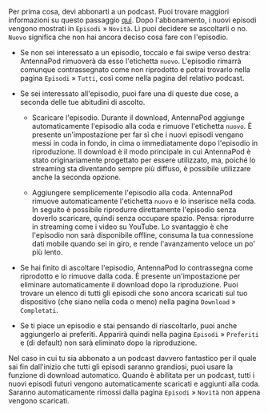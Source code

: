 Per prima cosa, devi abbonarti a un podcast. Puoi trovare maggiori informazioni su questo passaggio [qui](/documentation/getting-started/subscribe). Dopo l'abbonamento, i nuovi episodi vengono mostrati in `Episodi` » `Novità`. Lì puoi decidere se ascoltarli o no. `Nuovo` significa che non hai ancora deciso cosa fare con l'episodio.

- Se non sei interessato a un episodio, toccalo e fai swipe verso destra: AntennaPod rimuoverà da esso l'etichetta `nuovo`. L'episodio rimarrà comunque contrassegnato come non riprodotto e potrai trovarlo nella pagina `Episodi` » `Tutti`, così come nella pagina del relativo podcast.

- Se sei interessato all'episodio, puoi fare una di queste due cose, a seconda delle tue abitudini di ascolto.

   - Scaricare l'episodio. Durante il download, AntennaPod aggiunge automaticamente l'episodio alla coda e rimuove l'etichetta `nuovo`. È presente un'impostazione per far sì che i nuovi episodi vengano messi in coda in fondo, in cima o immediatamente dopo l'episodio in riproduzione. Il download è il modo principale in cui AntennaPod è stato originariamente progettato per essere utilizzato, ma, poiché lo streaming sta diventando sempre più diffuso, è possibile utilizzare anche la seconda opzione.

   - Aggiungere semplicemente l'episodio alla coda. AntennaPod rimuove automaticamente l'etichetta `nuovo` e lo inserisce nella coda. In seguito è possibile riprodurre direttamente l'episodio senza doverlo scaricare, quindi senza occupare spazio. Pensa: riprodurre in streaming come i video su YouTube. Lo svantaggio è che l'episodio non sarà disponibile offline, consuma la tua connessione dati mobile quando sei in giro, e rende l'avanzamento veloce un po' più lento.

- Se hai finito di ascoltare l'episodio, AntennaPod lo contrassegna come riprodotto e lo rimuove dalla coda. È presente un'impostazione per eliminare automaticamente il download dopo la riproduzione. Puoi trovare un elenco di tutti gli episodi che sono ancora scaricati sul tuo dispositivo (che siano nella coda o meno) nella pagina `Download` » `Completati`.

- Se ti piace un episodio e stai pensando di riascoltarlo, puoi anche aggiungerlo ai preferiti. Apparirà quindi nella pagina `Episodi` » `Preferiti` e (di default) non sarà eliminato dopo la riproduzione.

Nel caso in cui tu sia abbonato a un podcast davvero fantastico per il quale sai fin dall'inizio che tutti gli episodi saranno grandiosi, puoi usare la funzione di download automatico. Quando è abilitata per un podcast, tutti i nuovi episodi futuri vengono automaticamente scaricati e aggiunti alla coda. Saranno automaticamente rimossi dalla pagina `Episodi` » `Novità` non appena vengono scaricati.
